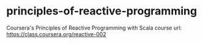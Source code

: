 # principles-of-reactive-programming
Coursera's Principles of Reactive Programming with Scala
course url: https://class.coursera.org/reactive-002
